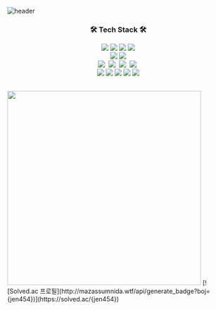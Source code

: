 ![header](https://capsule-render.vercel.app/api?type=waving&color=91D4C2&height=220&section=header&text=jen454;&fontSize=60&&fontColor=ffffff)
</div>
<h3 align="center">🛠 Tech Stack 🛠</h3>
<p align="center">
  <img src="https://img.shields.io/badge/html5-E34F26?style=for-the-badge&logo=html5&logoColor=white">
  <img src="https://img.shields.io/badge/css3-1572B6?style=for-the-badge&logo=css3&logoColor=white">
  <img src="https://img.shields.io/badge/Javascript-F7DF1E?style=for-the-badge&logo=javascript&logoColor=white">
  <img src="https://img.shields.io/badge/typescript-3178C6?style=for-the-badge&logo=typescript&logoColor=white">
  <br />
  <img src="https://img.shields.io/badge/React-40AEF0?style=for-the-badge&logo=react&logoColor=white"/>
  <img src="https://img.shields.io/badge/next.js-000000?style=for-the-badge&logo=next.js&logoColor=white">
  <br />
  <img src="https://img.shields.io/badge/Python-3766AB?style=for-the-badge&logo=Python&logoColor=white"/></a>&nbsp 
  <img src="https://img.shields.io/badge/Java-007396?style=for-the-badge&logo=Java&logoColor=white"/></a>&nbsp
  <img src="https://img.shields.io/badge/C++-00599C?style=for-the-badge&logo=C%2B%2B&logoColor=white"/></a>&nbsp 
  <img src="https://img.shields.io/badge/Mysql-11B48A?style=for-the-badge&logo=MySql&logoColor=white"/></a>&nbsp 
  <br />
  <img src="https://img.shields.io/badge/styledcomponents-DB7093?style=for-the-badge&logo=styledcomponents&logoColor=white">
  <img src="https://img.shields.io/badge/tailwindcss-06B6D4?style=for-the-badge&logo=tailwindcss&logoColor=white">   <img src="https://img.shields.io/badge/axios-5A29E4?style=for-the-badge&logo=axios&logoColor=white">
  <img src="https://img.shields.io/badge/recoil-3578E5?style=for-the-badge&logo=recoil&logoColor=white">
  <img src="https://img.shields.io/badge/zustand-orange?style=for-the-badge&logo=zustand&logoColor=white">
</p>

<br>
<div align-center>
  <img src="https://github-readme-stats-sigma-five.vercel.app/api?username=jen454&custom_title=jinwook's&nbsp;GitHub&nbsp;✨&bg_color=D1EDE1,91D4C2,3D82AB,68799E&title_color=fff&text_color=fff&count_private=true&line_height=24" style="width: 440px""/>
  [![Solved.ac
프로필](http://mazassumnida.wtf/api/generate_badge?boj={jen454})](https://solved.ac/{jen454})
</div>

